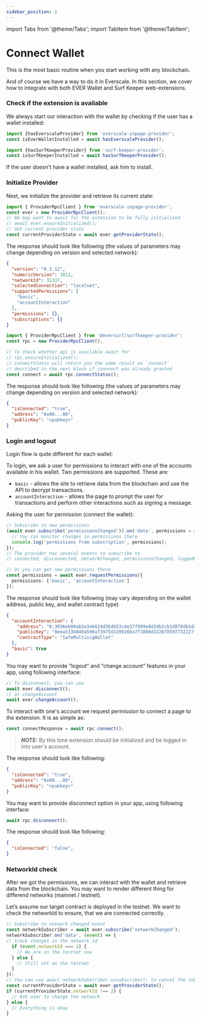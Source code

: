 ```yaml
---
sidebar_position: 2
---
```


import Tabs from '@theme/Tabs';
import TabItem from '@theme/TabItem';

# Connect Wallet

This is the most basic routine when you start working with any blockchain.

And of course we have a way to do it in Everscale. In this section, we cover how to integrate with both EVER Wallet and Surf Keeper web-extensions. 

### Check if the extension is available

We always start our interaction with the wallet by checking if the user has a wallet installed:

<Tabs>
  <TabItem value="inp-prov" label="everscale-inpage-provider">

  ```typescript
  import {hasEverscaleProvider} from 'everscale-inpage-provider';
  const isEverWalletInstalled = await hasEverscaleProvider();
  ```

  </TabItem>

  <TabItem value="surf-keeper" label="surf-keeper-provider">

  ```typescript
  import {hasSurfKeeperProvider} from 'surf-keeper-provider';
  const isSurfKeeperInstalled = await hasSurfKeeperProvider();
  ```

  </TabItem>
</Tabs>

If the user doesn't have a wallet installed, ask him to install.

### Initialize Provider

Next, we initialize the provider and retrieve its current state:

<Tabs>
  <TabItem value="inp-prov" label="everscale-inpage-provider">

  ```typescript
  import { ProviderRpcClient } from 'everscale-inpage-provider';
  const ever = new ProviderRpcClient();
  // We may want to await for the extension to be fully initialized
  // await ever.ensureInitialized();
  // Get current provider state
  const currentProviderState = await ever.getProviderState();
  ```

The response should look like following (the values of parameters may change depending on version and selected network):

```json
{
  "version": "0.3.12",
  "numericVersion": 3012,
  "networkId": 31337,
  "selectedConnection": "localnet",
  "supportedPermissions": [
    "basic",
    "accountInteraction"
  ],
  "permissions": {},
  "subscriptions": {}
}
```
  </TabItem>

  <TabItem value="surf-keeper" label="surf-keeper-provider">

  ```typescript
  import { ProviderRpcClient } from '@eversurf/surfkeeper-provider';
  const rpc = new ProviderRpcClient();

  // To check whether api is available await for 
  // rpc.ensureInitialized();
  // connectStatus will return you the same result as `connect`
  // described in the next block if connnect was already granted 
  const connect = await rpc.connectStatus();
  ```

The response should look like following (the values of parameters may change depending on version and selected network):

```json
{
  "isConnected": "true",
  "address": "0x00...00",
  "publicKey": "<pubkey>"
}
```
  </TabItem>
</Tabs>

### Login and logout

Login flow is quite different for each wallet:

<Tabs>
  <TabItem value="inp-prov" label="everscale-inpage-provider">

To login, we ask a user for permissions to interact with one of the accounts available in his wallet. Two permissions are supported. These are:

- `basic` - allows the site to retrieve data from the blockchain and use the API to decrypt transactions.
- `accountInteraction` - allows the page to prompt the user for transactions and perform other interactions such as signing a message.

Asking the user for permission (connect the wallet):

  ```typescript
  // Subscribe to new permissions
  (await ever.subscribe('permissionsChanged')).on('data', permissions = > {
    // You can monitor changes in permissions there
    console.log('permissions from subscription', permissions);
  });
  // The provider has several events to subscribe to
  // connected, disconnected, networkChanged, permissionsChanged, loggedOut

  // Or you can get new permissions there
  const permissions = await ever.requestPermissions({
    permissions: ['basic', 'accountInteraction']
  });
  ```

The response should look like following (may vary depending on the wallet address, public key, and wallet contract type)

```json
{
  "accountInteraction": {
    "address": "0:3036eb00ab5e3e6824d564b53c4e37f999e8d3db2cb1d878db1d20ae3a5408b6",
    "publicKey": "8eea533b840a598af3975d139926ba7f3888d3226f8597732227fe0fbf3875ac",
    "contractType": "SafeMultisigWallet"
  },
  "basic": true
}
```

You may want to provide “logout” and “change account” features in your app, using following interface:

  ```typescript
  // To disconnect, you can use
  await ever.disconnect();
  // or changeAccount
  await ever.changeAccount();
  ```

  </TabItem>

  <TabItem value="surf-keeper" label="surf-keeper-provider">

To interact with one's account we request permission to connect a page to the extension. It is as simple as:

  ```typescript
  const connectResponse = await rpc.connect();
  ```
  
  > **_NOTE:_**  By this time extension should be initialized and be logged in into user's account.

  The response should look like following:

```json
{
  "isConnected": "true",
  "address": "0x00...00",
  "publicKey": "<pubkey>"
}
```

You may want to provide disconnect option in your app, using following interface:

  ```typescript
  await rpc.disconnect();
  ```  
  The response should look like following:

```json
{
  "isConnected": "false",
}
```

  </TabItem>
</Tabs>


### NetworkId check

After we got the permissions, we can interact with the wallet and retrieve data from the blockchain. You may want to render different thing for differend networks (mainnet / testnet).

Let’s assume our target contract is deployed in the testnet. We want to check the networkId to ensure, that we are connected correctly.

<Tabs>
  <TabItem value="inp-prov" label="everscale-inpage-provider">

  ```typescript
  // Subscribe to network changed event
  const networkSubscriber = await ever.subscribe('networkChanged');
  networkSubscriber.on('data', (event) => {
  // track changes in the network id
    if (event.networkId === 2) {
      // We are on the testnet now
    } else {
      // Still not on the testnet
    }
  });
  // You can use await networkSubscriber.unsubscribe(); to cancel the subscription
  const currentProviderState = await ever.getProviderState();
  if (currentProviderState.networkId !== 2) {
    // Ask user to change the network
  } else {
    // Everything is okay
  }
  ```

  </TabItem>
</Tabs>